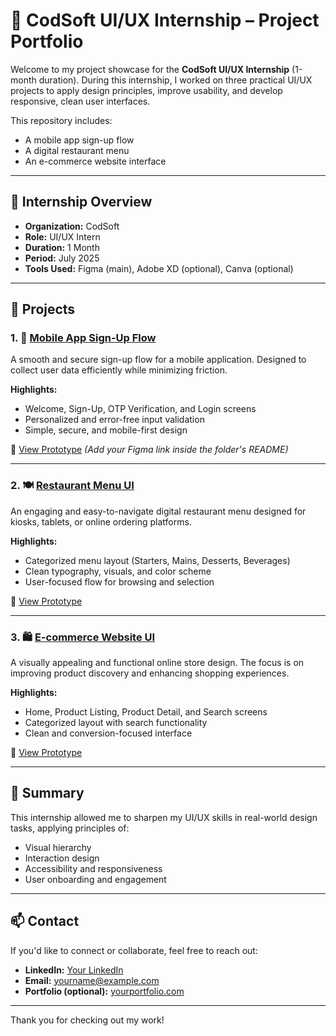 # 🎨 CodSoft UI/UX Internship – Project Portfolio

Welcome to my project showcase for the **CodSoft UI/UX Internship** (1-month duration). During this internship, I worked on three practical UI/UX projects to apply design principles, improve usability, and develop responsive, clean user interfaces.

This repository includes:

- A mobile app sign-up flow
- A digital restaurant menu
- An e-commerce website interface

---

## 🧠 Internship Overview

- **Organization:** CodSoft
- **Role:** UI/UX Intern
- **Duration:** 1 Month
- **Period:** July 2025
- **Tools Used:** Figma (main), Adobe XD (optional), Canva (optional)

---

## 📁 Projects

### 1. 📱 [Mobile App Sign-Up Flow](./mobile-app-signup-flow/)

A smooth and secure sign-up flow for a mobile application. Designed to collect user data efficiently while minimizing friction.

**Highlights:**
- Welcome, Sign-Up, OTP Verification, and Login screens
- Personalized and error-free input validation
- Simple, secure, and mobile-first design

🔗 [View Prototype](#) *(Add your Figma link inside the folder's README)*

---

### 2. 🍽️ [Restaurant Menu UI](./restaurant-menu/)

An engaging and easy-to-navigate digital restaurant menu designed for kiosks, tablets, or online ordering platforms.

**Highlights:**
- Categorized menu layout (Starters, Mains, Desserts, Beverages)
- Clean typography, visuals, and color scheme
- User-focused flow for browsing and selection

🔗 [View Prototype](#)

---

### 3. 🛍️ [E-commerce Website UI](./ecommerce-website/)

A visually appealing and functional online store design. The focus is on improving product discovery and enhancing shopping experiences.

**Highlights:**
- Home, Product Listing, Product Detail, and Search screens
- Categorized layout with search functionality
- Clean and conversion-focused interface

🔗 [View Prototype](#)

---

## 📌 Summary

This internship allowed me to sharpen my UI/UX skills in real-world design tasks, applying principles of:

- Visual hierarchy
- Interaction design
- Accessibility and responsiveness
- User onboarding and engagement

---

## 📫 Contact

If you'd like to connect or collaborate, feel free to reach out:

- **LinkedIn:** [Your LinkedIn](#)
- **Email:** yourname@example.com
- **Portfolio (optional):** [yourportfolio.com](#)

---

Thank you for checking out my work!
